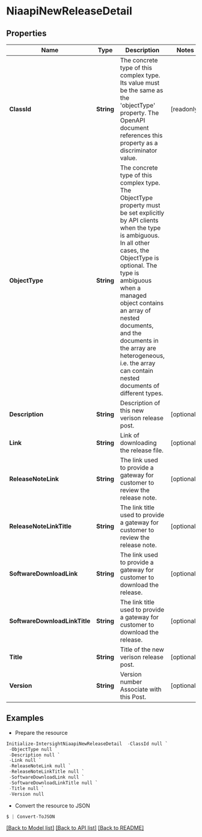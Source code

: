# NiaapiNewReleaseDetail
## Properties

Name | Type | Description | Notes
------------ | ------------- | ------------- | -------------
**ClassId** | **String** | The concrete type of this complex type. Its value must be the same as the &#39;objectType&#39; property. The OpenAPI document references this property as a discriminator value. | [readonly] 
**ObjectType** | **String** | The concrete type of this complex type. The ObjectType property must be set explicitly by API clients when the type is ambiguous. In all other cases, the  ObjectType is optional.  The type is ambiguous when a managed object contains an array of nested documents, and the documents in the array are heterogeneous, i.e. the array can contain nested documents of different types. | 
**Description** | **String** | Description of this new verison release post. | [optional] 
**Link** | **String** | Link of downloading the release file. | [optional] 
**ReleaseNoteLink** | **String** | The link used to provide a gateway for customer to review the release note. | [optional] 
**ReleaseNoteLinkTitle** | **String** | The link title used to provide a gateway for customer to review the release note. | [optional] 
**SoftwareDownloadLink** | **String** | The link used to provide a gateway for customer to download the release. | [optional] 
**SoftwareDownloadLinkTitle** | **String** | The link title used to provide a gateway for customer to download the release. | [optional] 
**Title** | **String** | Title of the new verison release post. | [optional] 
**Version** | **String** | Version number Associate with this Post. | [optional] 

## Examples

- Prepare the resource
```powershell
Initialize-IntersightNiaapiNewReleaseDetail  -ClassId null `
 -ObjectType null `
 -Description null `
 -Link null `
 -ReleaseNoteLink null `
 -ReleaseNoteLinkTitle null `
 -SoftwareDownloadLink null `
 -SoftwareDownloadLinkTitle null `
 -Title null `
 -Version null
```

- Convert the resource to JSON
```powershell
$ | Convert-ToJSON
```

[[Back to Model list]](../README.md#documentation-for-models) [[Back to API list]](../README.md#documentation-for-api-endpoints) [[Back to README]](../README.md)

